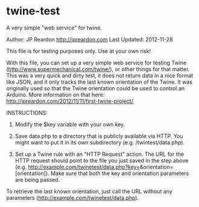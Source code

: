 twine-test
==========

A very simple "web service" for twine.

Author: JP Reardon <http://jpreardon.com>
Last Updated: 2012-11-28

This file is for testing purposes only. Use at your own risk!

With this file, you can set up a very simple web service for testing Twine (http://www.supermechanical.com/twine/), or other things for that matter. This was a very quick and dirty test, it does not return data in a nice format like JSON, and it only tracks the last known orientation of the Twine. It was originally used so that the Twine orientation could be used to control an Arduino. More information on that here: http://jpreardon.com/2012/11/11/first-twine-project/.

INSTRUCTIONS:

1) Modify the $key variable with your own key.

2) Save data.php to a directory that is publicly available via HTTP. You might want to put it in its own subdirectory (e.g. /twintest/data.php).

3) Set up a Twine rule with an "HTTP Request" action. The URL for the HTTP request should point to the file you just saved in the step above (e.g. http://example.com/twinetest/data.php?key=<your key>&orientation=[orientation]). Make sure that both the key and orientation parameters are being passed.

To retrieve the last known orientation, just call the URL without any parameters (http://example.com/twinetest/data.php).
